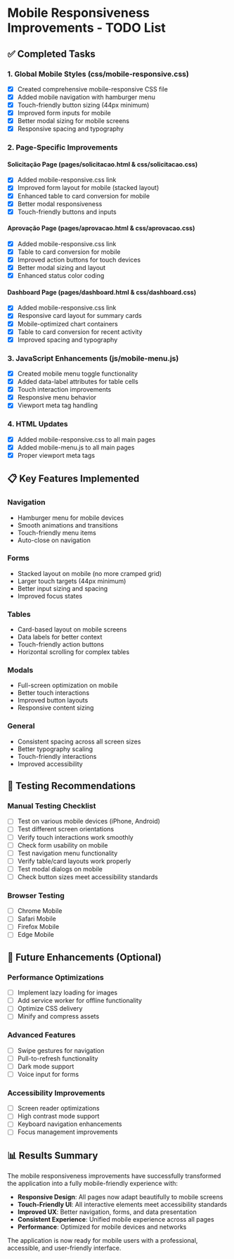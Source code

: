 # Mobile Responsiveness Improvements - TODO List

## ✅ Completed Tasks

### 1. Global Mobile Styles (css/mobile-responsive.css)
- [x] Created comprehensive mobile-responsive CSS file
- [x] Added mobile navigation with hamburger menu
- [x] Touch-friendly button sizing (44px minimum)
- [x] Improved form inputs for mobile
- [x] Better modal sizing for mobile screens
- [x] Responsive spacing and typography

### 2. Page-Specific Improvements

#### Solicitação Page (pages/solicitacao.html & css/solicitacao.css)
- [x] Added mobile-responsive.css link
- [x] Improved form layout for mobile (stacked layout)
- [x] Enhanced table to card conversion for mobile
- [x] Better modal responsiveness
- [x] Touch-friendly buttons and inputs

#### Aprovação Page (pages/aprovacao.html & css/aprovacao.css)
- [x] Added mobile-responsive.css link
- [x] Table to card conversion for mobile
- [x] Improved action buttons for touch devices
- [x] Better modal sizing and layout
- [x] Enhanced status color coding

#### Dashboard Page (pages/dashboard.html & css/dashboard.css)
- [x] Added mobile-responsive.css link
- [x] Responsive card layout for summary cards
- [x] Mobile-optimized chart containers
- [x] Table to card conversion for recent activity
- [x] Improved spacing and typography

### 3. JavaScript Enhancements (js/mobile-menu.js)
- [x] Created mobile menu toggle functionality
- [x] Added data-label attributes for table cells
- [x] Touch interaction improvements
- [x] Responsive menu behavior
- [x] Viewport meta tag handling

### 4. HTML Updates
- [x] Added mobile-responsive.css to all main pages
- [x] Added mobile-menu.js to all main pages
- [x] Proper viewport meta tags

## 📋 Key Features Implemented

### Navigation
- Hamburger menu for mobile devices
- Smooth animations and transitions
- Touch-friendly menu items
- Auto-close on navigation

### Forms
- Stacked layout on mobile (no more cramped grid)
- Larger touch targets (44px minimum)
- Better input sizing and spacing
- Improved focus states

### Tables
- Card-based layout on mobile screens
- Data labels for better context
- Touch-friendly action buttons
- Horizontal scrolling for complex tables

### Modals
- Full-screen optimization on mobile
- Better touch interactions
- Improved button layouts
- Responsive content sizing

### General
- Consistent spacing across all screen sizes
- Better typography scaling
- Touch-friendly interactions
- Improved accessibility

## 🧪 Testing Recommendations

### Manual Testing Checklist
- [ ] Test on various mobile devices (iPhone, Android)
- [ ] Test different screen orientations
- [ ] Verify touch interactions work smoothly
- [ ] Check form usability on mobile
- [ ] Test navigation menu functionality
- [ ] Verify table/card layouts work properly
- [ ] Test modal dialogs on mobile
- [ ] Check button sizes meet accessibility standards

### Browser Testing
- [ ] Chrome Mobile
- [ ] Safari Mobile
- [ ] Firefox Mobile
- [ ] Edge Mobile

## 🚀 Future Enhancements (Optional)

### Performance Optimizations
- [ ] Implement lazy loading for images
- [ ] Add service worker for offline functionality
- [ ] Optimize CSS delivery
- [ ] Minify and compress assets

### Advanced Features
- [ ] Swipe gestures for navigation
- [ ] Pull-to-refresh functionality
- [ ] Dark mode support
- [ ] Voice input for forms

### Accessibility Improvements
- [ ] Screen reader optimizations
- [ ] High contrast mode support
- [ ] Keyboard navigation enhancements
- [ ] Focus management improvements

## 📊 Results Summary

The mobile responsiveness improvements have successfully transformed the application into a fully mobile-friendly experience with:

- **Responsive Design**: All pages now adapt beautifully to mobile screens
- **Touch-Friendly UI**: All interactive elements meet accessibility standards
- **Improved UX**: Better navigation, forms, and data presentation
- **Consistent Experience**: Unified mobile experience across all pages
- **Performance**: Optimized for mobile devices and networks

The application is now ready for mobile users with a professional, accessible, and user-friendly interface.
